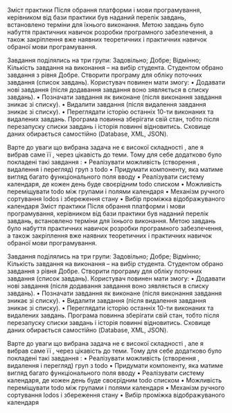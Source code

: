Зміст практики
Після обрання платформи і мови програмування, керівником від бази практики був наданий перелік завдань, встановлено терміни для їхнього виконання. Метою завдань було набуття практичних навичок розробки програмного забезпечення, а також закріплення вже наявних теоретичних і практичних навичок обраної мови програмування. 

Завдання поділялись на три групи:
Задовільно;
Добре;
Відмінно;
Кількість завдання на виконання – на вибір студента.
Студентом обрано завдання з рівня Добре. Створити програму для обліку поточних завдання (список завдань). 
Користувач повинен мати змогу:
 • Додавати нові завдання (після додавання завдання воно зявляється в списку завдань). 
• Позначати завдання як виконане (після виконання завдання зникає зі списку). 
• Видалити завдання (після видалення завдання зникає зі списку). 
 • Переглядати історію останніх 10-ти виконаних та видалених завдань.
Програма повинна зберігати свій стан, тобто після перезапуску списки завдань і історія повинні відновитись. Сховище даних обирається самостійно (Database, XML, JSON).

Варте до  уваги що вибрана задача не є високої складності , але я вибрав саме її , через цікавість до теми. Тому для себе додатково було покладені такі завдання :
•	Реалізувати можливість (створення , видалення і перегляд) груп з todo
•	Придумати компоненту, яка матиме вигляд багато функціонального поля вводу
•	Реалізувати систему календаря, де кожен день буде своєрідним todo списком
•	Можливість переміщувати todo між групами і полями календаря
•	Механізм ручного сортування lodos і збереження стану
•	Вибір проміжка відображуваного календаря
Зміст практики
Після обрання платформи і мови програмування, керівником від бази практики був наданий перелік завдань, встановлено терміни для їхнього виконання. Метою завдань було набуття практичних навичок розробки програмного забезпечення, а також закріплення вже наявних теоретичних і практичних навичок обраної мови програмування. 

Завдання поділялись на три групи:
Задовільно;
Добре;
Відмінно;
Кількість завдання на виконання – на вибір студента.
Студентом обрано завдання з рівня Добре. Створити програму для обліку поточних завдання (список завдань). 
Користувач повинен мати змогу:
 • Додавати нові завдання (після додавання завдання воно зявляється в списку завдань). 
• Позначати завдання як виконане (після виконання завдання зникає зі списку). 
• Видалити завдання (після видалення завдання зникає зі списку). 
 • Переглядати історію останніх 10-ти виконаних та видалених завдань.
Програма повинна зберігати свій стан, тобто після перезапуску списки завдань і історія повинні відновитись. Сховище даних обирається самостійно (Database, XML, JSON).

Варте до  уваги що вибрана задача не є високої складності , але я вибрав саме її , через цікавість до теми. Тому для себе додатково було покладені такі завдання :
•	Реалізувати можливість (створення , видалення і перегляд) груп з todo
•	Придумати компоненту, яка матиме вигляд багато функціонального поля вводу
•	Реалізувати систему календаря, де кожен день буде своєрідним todo списком
•	Можливість переміщувати todo між групами і полями календаря
•	Механізм ручного сортування lodos і збереження стану
•	Вибір проміжка відображуваного календаря
